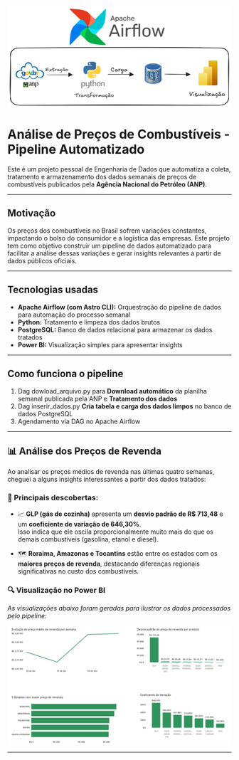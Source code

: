 <p align="center">
  <img src="https://raw.githubusercontent.com/CrisSantosDB/precos_combustuveis/main/projeto_preco_combustivel.png" width="800"/>
</p>




# Análise de Preços de Combustíveis - Pipeline Automatizado

Este é um projeto pessoal de Engenharia de Dados que automatiza a coleta, tratamento e armazenamento dos dados semanais de preços de combustíveis publicados pela **Agência Nacional do Petróleo (ANP)**.

---

## Motivação

Os preços dos combustíveis no Brasil sofrem variações constantes, impactando o bolso do consumidor e a logística das empresas. Este projeto tem como objetivo construir um pipeline de dados automatizado para facilitar a análise dessas variações e gerar insights relevantes a partir de dados públicos oficiais.



---

## Tecnologias usadas

- **Apache Airflow (com Astro CLI):** Orquestração do pipeline de dados para automação do processo semanal  
- **Python:** Tratamento e limpeza dos dados brutos  
- **PostgreSQL:** Banco de dados relacional para armazenar os dados tratados  
- **Power BI:** Visualização simples para apresentar insights 

---

## Como funciona o pipeline

1. Dag dowload_arquivo.py para **Download automático** da planilha semanal publicada pela ANP  e  **Tratamento dos dados** 
2. Dag inserir_dados.py **Cria tabela e carga dos dados limpos** no banco de dados PostgreSQL
3. Agendamento via DAG no Apache Airflow

---




## 📊 Análise dos Preços de Revenda

Ao analisar os preços médios de revenda nas últimas quatro semanas, cheguei a alguns insights interessantes a partir dos dados tratados:

### 🔎 Principais descobertas:

- 📈 **GLP (gás de cozinha)** apresenta um **desvio padrão de R$ 713,48** e um **coeficiente de variação de 646,30%**.  
  Isso indica que ele oscila proporcionalmente muito mais do que os demais combustíveis (gasolina, etanol e diesel).

- 🗺️ **Roraima, Amazonas e Tocantins** estão entre os estados com os **maiores preços de revenda**, destacando diferenças regionais significativas no custo dos combustíveis.

### 🔍 Visualização no Power BI

*As visualizações abaixo foram geradas para ilustrar os dados processados pelo pipeline:*

<p align="center">
  <img src="https://raw.githubusercontent.com/CrisSantosDB/precos_combustuveis/main/visualizacao.png" width="1000"/>
</p>

---









